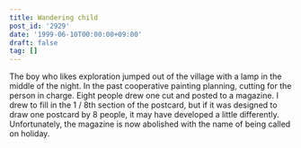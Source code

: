 ```yaml
---
title: Wandering child
post_id: '2929'
date: '1999-06-10T00:00:00+09:00'
draft: false
tag: []
---
```


The boy who likes exploration jumped out of the village with a lamp in the middle of the night. In the past cooperative painting planning, cutting for the person in charge. Eight people drew one cut and posted to a magazine. I drew to fill in the 1 / 8th section of the postcard, but if it was designed to draw one postcard by 8 people, it may have developed a little differently. Unfortunately, the magazine is now abolished with the name of being called on holiday.